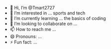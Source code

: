 - 👋 Hi, I’m @Tmart2727
- 👀 I’m interested in ... sports and tech
- 🌱 I’m currently learning ... the basics of coding 
- 💞️ I’m looking to collaborate on ...
- 📫 How to reach me ...
- 😄 Pronouns: ...
- ⚡ Fun fact: ...

<!---
Tmart2727/Tmart2727 is a ✨ special ✨ repository because its `README.md` (this file) appears on your GitHub profile.
You can click the Preview link to take a look at your changes.
--->
